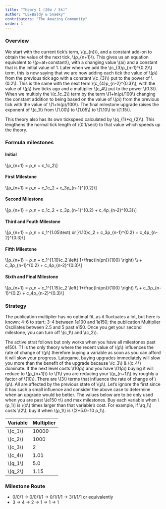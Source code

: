 ```yaml
---
title: "Theory 1 (20σ / 5k)"
author: "LE★Baldy & Snaeky"
contributors: "The Amazing Community"
order: 1
---
```


### Overview

We start with the current tick’s term, \\(ρ_{n}\\), and a constant add-on to
obtain the value of the next tick, \\(ρ_{n+1}\\). This gives us an equation
equivalent to \\(ρ=at+constant\\), with a changing value \\(a\\) and a constant
that is the initial value of 1. Later when we add the \\(c_{3}ρ_{n-1}^{0.2}\\) term,
this is now saying that we are now adding each tick the value of \\(ρ\\) from
the previous tick ago with a constant \\(c_{3}\\) put to the power of \\(0.2\\). This
is the same with the next term \\(c_{4}ρ_{n-2}^{0.3}\\), with the value of \\(ρ\\) two ticks
ago and a multiplier \\(c_4\\) put to the power \\(0.3\\). When we multiply the
\\(c_1c_2\\) term by the term \\(1+ln(ρ)/100\\) changing the constant addition to
being based on the value of \\(ρ\\) from the previous tick with the value of
\\(1+ln(ρ)/100\\). The final milestone upgrade raises the exponent of \\(c_1\\) from
\\(1.00\\) to \\(1.05\\) to \\(1.10\\) to \\(1.15\\).

This theory also has its own tickspeed calculated by \\(q_{1}*q_{2}\\). This
lengthens the normal tick length of \\(0.1/sec\\) to that value which speeds
up the theory.

### Formula milestones

#### Initial
\\[ρ_{n+1} = ρ_n + c_1c_2\\]

#### First Milestone
\\[ρ_{n+1} = ρ_n + c_1c_2 + c_3ρ_{n-1}^{0.2}\\]

#### Second Milestone
\\[ρ_{n+1} = ρ_n + c_1c_2 + c_3ρ_{n-1}^{0.2} + c_4ρ_{n-2}^{0.3}\\]

#### Third and Fouth Milestone
\\[ρ_{n+1} = ρ_n + c_1^{1.05\text{ or }1.10}c_2 + c_3ρ_{n-1}^{0.2} + c_4ρ_{n-2}^{0.3}\\]

#### Fifth Milestone
\\[ρ_{n+1} = ρ_n + c_1^{1.10}c_2 \left( 1+\frac{ln(ρn)}{100} \right) \\\ + c_3ρ_{n-1}^{0.2} + c_4ρ_{n-2}^{0.3}\\]

#### Sixth and Final Milestone
\\[ρ_{n+1} = ρ_n + c_1^{1.15}c_2 \left( 1+\frac{ln(ρn)}{100} \right) \\\ + c_3ρ_{n-1}^{0.2} + c_4ρ_{n-2}^{0.3}\\]

### Strategy
The publication multiplier has no optimal fit, as it fluctuates a lot,
but here is known: 4-6 to start; 3-4 between 1e100 and 1e150; the
publication Multiplier Oscillates between 2.5 and 5 past e150. Once you
get your second milestone, you can turn off \\(c_1\\) and \\(c_2\\).

The active strat follows but only works when you have all milestones
past e150). T1 is the only theory where the recent value of \\(ρ\\)
influences the rate of change of \\(ρ\\) therefore buying a variable as
soon as you can afford it will slow your progress. Lategame, buying
upgrades immediately will slow you more than the benefit of the upgrade
because \\(c_3\\) & \\(c_4\\) dominate. If the next level costs \\(10ρ\\)
and you have \\(11ρ\\) buying it will reduce to \\(ρ_{n+1}\\) to \\(1\\)
you are reducing your \\(ρ_{n+1}\\) by roughly a factor of \\(10\\).
There are \\(3\\) terms that influence the rate of change of \\(ρ\\).
All are affected by the previous state of \\(ρ\\). Let’s ignore the
first since it has such a small influence and consider the above case to
determine when an upgrade would be better. The values below are to be
only used when you are past \\(e150 τ\\) and max milestones. Buy each
variable when \\(ρ_1\\) is \\(x\\) times larger than that variable’s cost.
For example, if \\(q_1\\) costs \\(2\\), buy it when \\(ρ_1\\) is
\\(2*5.0=10 ρ_1\\).

Variable | Multiplier
--- | ---
\\(c_1\\) | 10000
\\(c_2\\) | 1000
\\(c_3\\) | 2
\\(c_4\\) | 1.01
\\(q_1\\) | 5.0
\\(q_2\\) | 1.15

### Milestone Route

 - 0/0/1 → 0/0/1/1 → 0/1/1/1 → 3/1/1/1 or equivalently
 - 3 → 4 → 2 → 1 → 1 → 1
